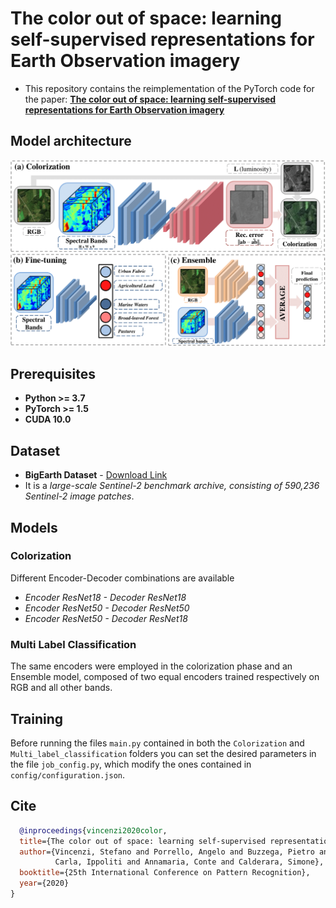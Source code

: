 # The color out of space: learning self-supervised representations for Earth Observation imagery
- This repository contains the  reimplementation of the PyTorch code for the paper:
**<a href="https://arxiv.org/abs/2006.12119">The color out of space: learning self-supervised representations for Earth Observation imagery</a>**  

## Model architecture
![Colorization & Multi-label classification - overview](colorization_framework-1.png)

## Prerequisites
* **Python >= 3.7**
* **PyTorch >= 1.5**
* **CUDA 10.0**

## Dataset
- **BigEarth Dataset** - [Download Link](https://bigearth.net)
- It is a *large-scale Sentinel-2 benchmark archive, consisting of 590,236 Sentinel-2 image patches*.

## Models
### Colorization
Different Encoder-Decoder combinations are available
- *Encoder ResNet18 - Decoder ResNet18*
- *Encoder ResNet50 - Decoder ResNet50*
- *Encoder ResNet50 - Decoder ResNet18*
### Multi Label Classification
The same encoders were employed in the colorization phase and an Ensemble model, composed of two equal encoders trained respectively on RGB and all other bands.

## Training 
Before running the files ``main.py`` contained in both the ``Colorization`` and ``Multi_label_classification`` folders you can set the desired parameters in the file ``job_config.py``, which modify the ones contained in ``config/configuration.json``.

## Cite

```bibtex
  @inproceedings{vincenzi2020color,
  title={The color out of space: learning self-supervised representations for Earth Observation imagery},
  author={Vincenzi, Stefano and Porrello, Angelo and Buzzega, Pietro and Cipriano, Marco and Pietro, Fronte and Roberto, Cuccu and 
          Carla, Ippoliti and Annamaria, Conte and Calderara, Simone},
  booktitle={25th International Conference on Pattern Recognition},
  year={2020}
}
```
